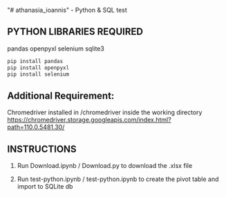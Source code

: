 "# athanasia_ioannis" - Python & SQL test

## PYTHON LIBRARIES REQUIRED

pandas
openpyxl
selenium
sqlite3

```python
pip install pandas
pip install openpyxl
pip install selenium
```

## Additional Requirement:

Chromedriver installed in /chromedriver inside the working directory
https://chromedriver.storage.googleapis.com/index.html?path=110.0.5481.30/

## INSTRUCTIONS

1. Run Download.ipynb / Download.py to download the .xlsx file

2. Run test-python.ipynb / test-python.ipynb to create the pivot table and import to SQLite db
